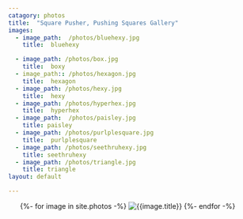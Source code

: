 ```yaml
---
catagory: photos
title:  "Square Pusher, Pushing Squares Gallery"
images:
  - image_path:  /photos/bluehexy.jpg
    title:  bluehexy

  - image_path: /photos/box.jpg
    title:  boxy
  - image_path:: /photos/hexagon.jpg
    title:  hexagon
  - image_path: /photos/hexy.jpg
    title:  hexy
  - image_path: /photos/hyperhex.jpg
    title:  hyperhex
  - image_path:  /photos/paisley.jpg
    title: paisley
  - image_path: /photos/purlplesquare.jpg
    title:  purlplesquare
  - image_path: /photos/seethruhexy.jpg
    title: seethruhexy
  - image_path: /photos/triangle.jpg
    title: triangle
layout: default

---
```

 <ul>
{%- for image in site.photos -%}
</li>
<img src="{{ photo.image_path}}" alt="{{image.title}}">
</li>
{%- endfor -%}
</ul>
